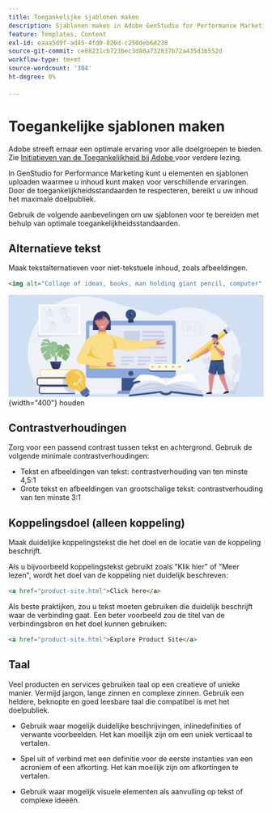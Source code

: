 ```yaml
---
title: Toegankelijke sjablonen maken
description: Sjablonen maken in Adobe GenStudio for Performance Marketing waarmee u meer van uw publiek kunt bereiken en een optimale ervaring kunt bieden.
feature: Templates, Content
exl-id: eaaa5d9f-ad45-4fd0-826d-c250deb6d238
source-git-commit: ce08231cb723bec3d80a732837b72a435d3b552d
workflow-type: tm+mt
source-wordcount: '304'
ht-degree: 0%

---
```


# Toegankelijke sjablonen maken

Adobe streeft ernaar een optimale ervaring voor alle doelgroepen te bieden. Zie [ Initiatieven van de Toegankelijkheid bij Adobe ](https://www.adobe.com/trust/accessibility/initiatives.html) voor verdere lezing.

In GenStudio for Performance Marketing kunt u elementen en sjablonen uploaden waarmee u inhoud kunt maken voor verschillende ervaringen. Door de toegankelijkheidsstandaarden te respecteren, bereikt u uw inhoud het maximale doelpubliek.

Gebruik de volgende aanbevelingen om uw sjablonen voor te bereiden met behulp van optimale toegankelijkheidsstandaarden.

## Alternatieve tekst

Maak tekstalternatieven voor niet-tekstuele inhoud, zoals afbeeldingen.

```html
<img alt="Collage of ideas, books, man holding giant pencil, computer" src="card-create-assets.png">
```

![ Collage van ideeën, boeken, man die reuzenpotlood, computer ](../../assets/card-create-assets.png){width="400"} houden

## Contrastverhoudingen

Zorg voor een passend contrast tussen tekst en achtergrond. Gebruik de volgende minimale contrastverhoudingen:

- Tekst en afbeeldingen van tekst: contrastverhouding van ten minste 4,5:1
- Grote tekst en afbeeldingen van grootschalige tekst: contrastverhouding van ten minste 3:1

## Koppelingsdoel (alleen koppeling)

Maak duidelijke koppelingstekst die het doel en de locatie van de koppeling beschrijft.

Als u bijvoorbeeld koppelingstekst gebruikt zoals &quot;Klik hier&quot; of &quot;Meer lezen&quot;, wordt het doel van de koppeling niet duidelijk beschreven:

```html
<a href="product-site.html">Click here</a>
```

Als beste praktijken, zou u tekst moeten gebruiken die duidelijk beschrijft waar de verbinding gaat. Een beter voorbeeld zou de titel van de verbindingsbron en het doel kunnen gebruiken:

```html
<a href="product-site.html">Explore Product Site</a>
```

## Taal

Veel producten en services gebruiken taal op een creatieve of unieke manier. Vermijd jargon, lange zinnen en complexe zinnen. Gebruik een heldere, beknopte en goed leesbare taal die compatibel is met het doelpubliek.

- Gebruik waar mogelijk duidelijke beschrijvingen, inlinedefinities of verwante voorbeelden. Het kan moeilijk zijn om een uniek verticaal te vertalen.

- Spel uit of verbind met een definitie voor de eerste instanties van een acroniem of een afkorting. Het kan moeilijk zijn om afkortingen te vertalen.

- Gebruik waar mogelijk visuele elementen als aanvulling op tekst of complexe ideeën.
